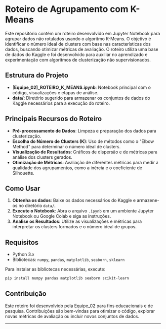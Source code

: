 # Roteiro de Agrupamento com K-Means

Este repositório contém um roteiro desenvolvido em Jupyter Notebook para agrupar dados não rotulados usando o algoritmo K-Means. O objetivo é identificar o número ideal de clusters com base nas características dos dados, buscando otimizar métricas de avaliação. O roteiro utiliza uma base de dados do Kaggle e foi desenvolvido para auxiliar no aprendizado e experimentação com algoritmos de clusterização não supervisionados.

## Estrutura do Projeto

- **[Equipe_02]_ROTEIRO_K_MEANS.ipynb**: Notebook principal com o código, visualizações e etapas de análise.
- **data/**: Diretório sugerido para armazenar os conjuntos de dados do Kaggle necessários para a execução do roteiro.

## Principais Recursos do Roteiro

- **Pré-processamento de Dados**: Limpeza e preparação dos dados para clusterização.
- **Escolha do Número de Clusters (K)**: Uso de métodos como o "Elbow Method" para determinar o número ideal de clusters.
- **Visualização de Resultados**: Gráficos de dispersão e de métricas para análise dos clusters gerados.
- **Otimização de Métricas**: Avaliação de diferentes métricas para medir a qualidade dos agrupamentos, como a inércia e o coeficiente de Silhouette.

## Como Usar

1. **Obtenha os dados**: Baixe os dados necessários do Kaggle e armazene-os no diretório `data/`.
2. **Execute o Notebook**: Abra o arquivo `.ipynb` em um ambiente Jupyter Notebook ou Google Colab e siga as instruções.
3. **Analise os Resultados**: Utilize as visualizações e métricas para interpretar os clusters formados e o número ideal de grupos.

## Requisitos

- Python 3.x
- Bibliotecas: `numpy`, `pandas`, `matplotlib`, `seaborn`, `sklearn`

Para instalar as bibliotecas necessárias, execute:
```bash
pip install numpy pandas matplotlib seaborn scikit-learn
```

## Contribuição

Este roteiro foi desenvolvido pela Equipe_02 para fins educacionais e de pesquisa. Contribuições são bem-vindas para otimizar o código, explorar novas métricas de avaliação ou incluir novos conjuntos de dados.

---
